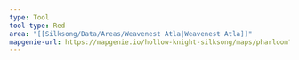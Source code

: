 ```yaml
---
type: Tool
tool-type: Red
area: "[[Silksong/Data/Areas/Weavenest Atla|Weavenest Atla]]"
mapgenie-url: https://mapgenie.io/hollow-knight-silksong/maps/pharloom?locationIds=479071
---
```

